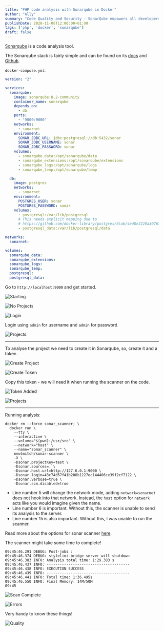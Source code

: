 ```yaml
---
title: "PHP code analysis with Sonarqube in Docker"
author: "Ally"
summary: "Code Quality and Security - SonarQube empowers all developers to write cleaner and safer code."
publishDate: 2020-11-08T12:00:00+01:00
tags: ['php', 'docker', 'sonarqube']
draft: false
---
```


[Sonarqube](https://docs.sonarqube.org/latest/) is a code analysis tool.

The Sonarqube stack is fairly simple and can be found on its [docs](https://docs.sonarqube.org/latest/) and [Github](https://github.com/SonarSource/docker-sonarqube/tree/master/example-compose-files).

`docker-compose.yml`:

```yaml
version: "2"

services:
  sonarqube:
    image: sonarqube:8.2-community
    container_name: sonarqube
    depends_on:
      - db
    ports:
      - "9000:9000"
    networks:
      - sonarnet
    environment:
      SONAR_JDBC_URL: jdbc:postgresql://db:5432/sonar
      SONAR_JDBC_USERNAME: sonar
      SONAR_JDBC_PASSWORD: sonar
    volumes:
      - sonarqube_data:/opt/sonarqube/data
      - sonarqube_extensions:/opt/sonarqube/extensions
      - sonarqube_logs:/opt/sonarqube/logs
      - sonarqube_temp:/opt/sonarqube/temp

  db:
    image: postgres
    networks:
      - sonarnet
    environment:
      POSTGRES_USER: sonar
      POSTGRES_PASSWORD: sonar
    volumes:
      - postgresql:/var/lib/postgresql
      # This needs explicit mapping due to
      # https://github.com/docker-library/postgres/blob/4e48e3228a30763913ece952c611e5e9b95c8759/Dockerfile.template#L52
      - postgresql_data:/var/lib/postgresql/data

networks:
  sonarnet:

volumes:
  sonarqube_data:
  sonarqube_extensions:
  sonarqube_logs:
  sonarqube_temp:
  postgresql:
  postgresql_data:
```

Go to `http://localhost:9000` and get started.

![Starting](/img/articles/sonarqube/01-starting.png)

![No Projects](/img/articles/sonarqube/02-no-projects.png)

![Login](/img/articles/sonarqube/03-login.png)

Login using `admin` for username and `admin` for password.

![Projects](/img/articles/sonarqube/04-welcome.png)

---

To analyse the project we need to create it in Sonarqube, so, create it and a token.

![Create Project](/img/articles/sonarqube/05-create-project.png)

![Create Token](/img/articles/sonarqube/06-create-token.png)

Copy this token - we will need it when running the scanner on the code.

![Token Added](/img/articles/sonarqube/07-token-added.png)

![Projects](/img/articles/sonarqube/08-projects.png)

---

Running analysis:

```shell script {linenos=true}
docker rm --force sonar_scanner; \
  docker run \
    --tty \
    --interactive \
    --volume="$(pwd):/usr/src" \
    --network="host" \
    --name="sonar_scanner" \
    newtmitch/sonar-scanner \
    -X \
    -Dsonar.projectKey=test \
    -Dsonar.sources=. \
    -Dsonar.host.url=http://127.0.0.1:9000 \
    -Dsonar.login=43c74d57f41b288b1227ec144406ce39f2cf7122 \
    -Dsonar.verbose=true \
    -Dsonar.scm.disabled=true
```

* Line number 5 will change the network mode, adding `network=sonarnet` does not hook into that network. Instead, the `host` option for `network` acts like you would imagine given the name.
* Line number 6 is important. Without this, the scanner is unable to send its analysis to the server.
* Line number 15 is also important. Without this, I was unable to run the scanner.

Read more about the options for sonar scanner [here](https://docs.sonarqube.org/latest/analysis/scan/sonarscanner/).

The scanner might take some time to complete!

```text
09:45:46.291 DEBUG: Post-jobs :
09:45:46.374 DEBUG: stylelint-bridge server will shutdown
09:45:46.383 INFO: Analysis total time: 1:29.383 s
09:45:46.437 INFO: --------------------------------------
09:45:46.438 INFO: EXECUTION SUCCESS
09:45:46.439 INFO: --------------------------------------
09:45:46.441 INFO: Total time: 1:36.495s
09:45:46.550 INFO: Final Memory: 14M/50M
09:45
```

![Scan Complete](/img/articles/sonarqube/09-scan-complete.png)

![Errors](/img/articles/sonarqube/10-errors.png)

Very handy to know these things!

![Quality](/img/articles/sonarqube/11-quality.png)
